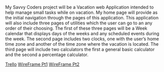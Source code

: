My Savvy Coders project will be a Vacation web Application intended to help manage small tasks while on vacation. My home page will provide as the initial navigation through the pages of this application. This application will also include three pages of utilities which the user can go to an any order of their choosing. The first of these three pages will be a Week calendar that displays days of the weeks and any scheduled events during the week. The second page includes two clocks, one with the user’s home time zone and another of the time zone where the vacation is located. The third page will include two calculators the first a general basic calculator and the second a percentage calculator.   

<a href="https://trello.com/b/4TPiaQGh/jsmenu">Trello</a>
<a href="https://github.com/ibn0721/NathanielJHudson/blob/master/WFPG1-3.pdf">WireFrame Pt1</a>
<a href="https://github.com/ibn0721/NathanielJHudson/blob/master/WFPG4.pdf">WireFrame Pt2</a>